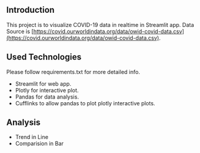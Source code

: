 ## Introduction
This project is to visualize COVID-19 data in realtime in Streamlit app. Data Source is [https://covid.ourworldindata.org/data/owid-covid-data.csv](https://covid.ourworldindata.org/data/owid-covid-data.csv).

## Used Technologies
Please follow requirements.txt for more detailed info.

* Streamlit for web app.
* Plotly for interactive plot.
* Pandas for data analysis.
* Cufflinks to allow pandas to plot plotly interactive plots.

## Analysis
* Trend in Line
* Comparision in Bar